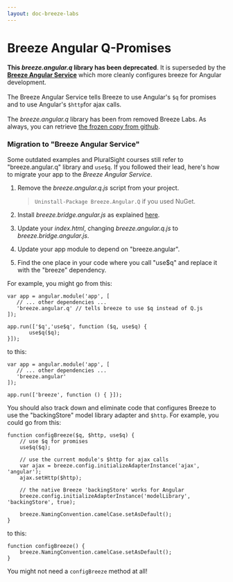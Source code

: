 ```yaml
---
layout: doc-breeze-labs
---
```

# Breeze Angular Q-Promises

<p class="note"><strong>This <em>breeze.angular.q</em> library has been deprecated</strong>. It is superseded by the <a href="http://www.breezejs.com/documentation/breeze-angular" title="Breeze Angular Service"><strong>Breeze Angular Service</strong></a> which more cleanly configures breeze for Angular development.<br/><br/>The Breeze Angular Service  tells Breeze to use Angular's <code>$q</code> for promises and to use Angular's <code>$http</code>for ajax calls.<br/></br>The <em>breeze.angular.q</em> library has been from removed Breeze Labs. As always, you can retrieve <a href="https://github.com/IdeaBlade/Breeze/blob/master/Breeze.Client/Scripts/Labs/breeze.angular.q.js" target="_blank">the frozen copy from github</a>.</p>

### Migration to "Breeze Angular Service"

Some outdated examples and PluralSight courses still refer to "breeze.angular.q" library and `use$q`. If you followed their lead, here's how to migrate your app to the *Breeze Angular Service*.

1. Remove the *breeze.angular.q.js* script from your project.

    >`Uninstall-Package Breeze.Angular.Q` if you used NuGet.

1. Install *breeze.bridge.angular.js* as explained [here](breeze-angular).

1. Update your *index.html*, changing *breeze.angular.q.js* to *breeze.bridge.angular.js*.

1. Update your app module to depend on "breeze.angular".

1. Find the one place in your code where you call "use$q" and replace it with the "breeze" dependency.

For example, you might go from this:

	var app = angular.module('app', [
	   // ... other dependencies ...
	   'breeze.angular.q' // tells breeze to use $q instead of Q.js
	]);
	 
	app.run(['$q','use$q', function ($q, use$q) {
	       use$q($q);
	}]);

to this:

	var app = angular.module('app', [
	   // ... other dependencies ...
	   'breeze.angular'
	]);
	 
	app.run(['breeze', function () { }]);

You should also track down and eliminate code that configures Breeze to use the "backingStore" model library adapter and `$http`. For example, you could go from this:

    function configBreeze($q, $http, use$q) {
        // use $q for promises
        use$q($q);

        // use the current module's $http for ajax calls
        var ajax = breeze.config.initializeAdapterInstance('ajax', 'angular');
        ajax.setHttp($http);

        // the native Breeze 'backingStore' works for Angular
        breeze.config.initializeAdapterInstance('modelLibrary', 'backingStore', true);

        breeze.NamingConvention.camelCase.setAsDefault();
    }

to this: 

    function configBreeze() {
        breeze.NamingConvention.camelCase.setAsDefault();
    }

You might not need a `configBreeze` method at all!